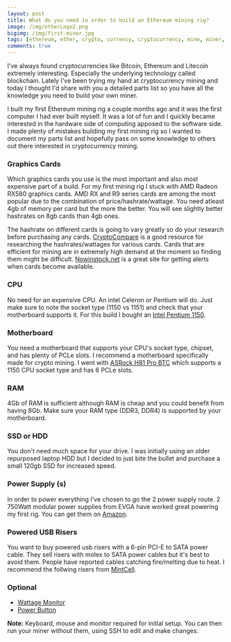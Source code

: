 ```yaml
---
layout: post
title: What do you need in order to build an Ethereum mining rig?
image: /img/etherLogo2.png
bigimg: /img/first-miner.jpg
tags: [ethereum, ether, crypto, currency, cryptocurrency, mine, miner, mining, graphics cards, bitcoin]
comments: true
---
```


I've always found cryptocurrencies like Bitcoin, Ethereum and Litecoin extremely interesting. Especially the underlying technology called blockchain. 
Lately I've been trying my hand at cryptocurrency mining and today I thought I'd share with you a detailed parts list so you have all the knowledge you need to build your own miner. 

I built my first Ethereum mining rig a couple months ago and it was the first computer I had ever built myself. 
It was a lot of fun and I quickly became interested in the hardware side of computing apposed to the software side.
I made plenty of mistakes building my first mining rig so I wanted to document my parts list and hopefully pass on some knowledge to others out there interested in cryptocurrency mining.

### Graphics Cards
Which graphics cards you use is the most important and also most expensive part of a build. For my first mining rig I stuck with AMD Radeon RX580 graphics cards. 
AMD RX and R9 series cards are among the most popular due to the combination of price/hashrate/wattage. 
You need atleast 4gb of memory per card but the more the better. You will see slightly better hashrates on 8gb cards than 4gb ones. 

The hashrate on different cards is going to vary greatly so do your research before purchasing any cards. 
<a href="https://www.cryptocompare.com/">CryptoCompare</a> is a good resource for researching the hashrates/wattages for various cards. 
Cards that are efficient for mining are in extremely high demand at the moment so finding them might be difficult. <a href="http://www.nowinstock.net/">Nowinstock.net</a> is a great site for getting alerts when cards become available.

### CPU
No need for an expensive CPU. An intel Celeron or Pentium will do. Just make sure to note the socket type (1150 vs 1151) and check that your motherboard supports it.
For this build I bought an <a href="https://www.amazon.com/gp/product/B00EF1G9DW/ref=oh_aui_detailpage_o01_s00?ie=UTF8&psc=1" >Intel Pentium 1150</a>.
					
### Motherboard
You need a motherboard that supports your CPU's socket type, chipset, and has plenty of PCLe slots. I recommend a motherboard specifically made for crypto mining. 
I went with <a href="https://www.amazon.com/gp/product/B00EF1G9DW/ref=oh_aui_detailpage_o01_s00?ie=UTF8&psc=1">ASRock H81 Pro BTC</a> which supports a 1150 CPU socket type and has 6 PCLe slots.

### RAM
4Gb of RAM is sufficient although RAM is cheap and you could benefit from having 8Gb. Make sure your RAM type (DDR3, DDR4) is supported by your motherboard.

### SSD or HDD
You don't need much space for your drive. I was initially using an older repurposed laptop HDD but I decided to just bite the bullet and purchase a small 120gb SSD for increased speed.

### Power Supply (s)
In order to power everything I've chosen to go the 2 power supply route. 2 750Watt modular power supplies from EVGA have worked great powering my first rig.
You can get them on <a href="https://www.amazon.com/gp/product/B017HA3RGE/ref=oh_aui_detailpage_o06_s00?ie=UTF8&psc=1">Amazon</a>.

### Powered USB Risers
You want to buy powered usb risers with a 6-pin PCI-E to SATA power cable. They sell risers with molex to SATA power cables but it's best to avoid them. 
People have reported cables catching fire/melting due to heat. 
I recommend the follwing risers from <a href="https://www.amazon.com/gp/product/B06ZY2R85P/ref=crt_ewc_title_oth_2?ie=UTF8&psc=1&smid=A12GMIJD0C8L78">MintCell</a>.

### Optional
* <a href="https://www.amazon.com/gp/product/B00009MDBU/ref=oh_aui_detailpage_o04_s00?ie=UTF8&psc=1">Wattage Monitor</a>
* <a href="https://www.amazon.com/gp/product/B01LMZZFWO/ref=oh_aui_detailpage_o00_s00?ie=UTF8&psc=1">Power Button</a>

**Note:** Keyboard, mouse and monitor required for initial setup. You can then run your miner without them, using SSH to edit and make changes.